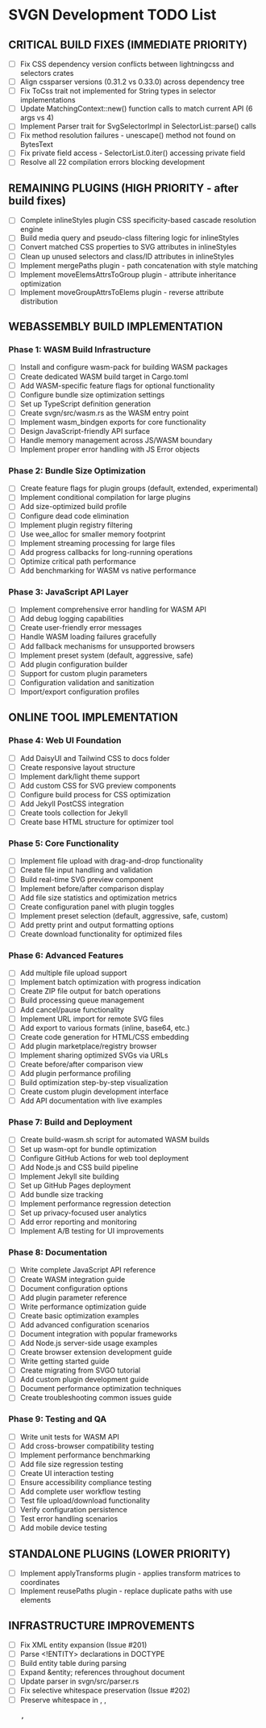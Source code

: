 # SVGN Development TODO List

## CRITICAL BUILD FIXES (IMMEDIATE PRIORITY)
- [ ] Fix CSS dependency version conflicts between lightningcss and selectors crates
- [ ] Align cssparser versions (0.31.2 vs 0.33.0) across dependency tree
- [ ] Fix ToCss trait not implemented for String types in selector implementations
- [ ] Update MatchingContext::new() function calls to match current API (6 args vs 4)
- [ ] Implement Parser trait for SvgSelectorImpl in SelectorList::parse() calls
- [ ] Fix method resolution failures - unescape() method not found on BytesText
- [ ] Fix private field access - SelectorList.0.iter() accessing private field
- [ ] Resolve all 22 compilation errors blocking development

## REMAINING PLUGINS (HIGH PRIORITY - after build fixes)
- [ ] Complete inlineStyles plugin CSS specificity-based cascade resolution engine
- [ ] Build media query and pseudo-class filtering logic for inlineStyles
- [ ] Convert matched CSS properties to SVG attributes in inlineStyles
- [ ] Clean up unused selectors and class/ID attributes in inlineStyles
- [ ] Implement mergePaths plugin - path concatenation with style matching
- [ ] Implement moveElemsAttrsToGroup plugin - attribute inheritance optimization
- [ ] Implement moveGroupAttrsToElems plugin - reverse attribute distribution

## WEBASSEMBLY BUILD IMPLEMENTATION

### Phase 1: WASM Build Infrastructure
- [ ] Install and configure wasm-pack for building WASM packages
- [ ] Create dedicated WASM build target in Cargo.toml
- [ ] Add WASM-specific feature flags for optional functionality
- [ ] Configure bundle size optimization settings
- [ ] Set up TypeScript definition generation
- [ ] Create svgn/src/wasm.rs as the WASM entry point
- [ ] Implement wasm_bindgen exports for core functionality
- [ ] Design JavaScript-friendly API surface
- [ ] Handle memory management across JS/WASM boundary
- [ ] Implement proper error handling with JS Error objects

### Phase 2: Bundle Size Optimization
- [ ] Create feature flags for plugin groups (default, extended, experimental)
- [ ] Implement conditional compilation for large plugins
- [ ] Add size-optimized build profile
- [ ] Configure dead code elimination
- [ ] Implement plugin registry filtering
- [ ] Use wee_alloc for smaller memory footprint
- [ ] Implement streaming processing for large files
- [ ] Add progress callbacks for long-running operations
- [ ] Optimize critical path performance
- [ ] Add benchmarking for WASM vs native performance

### Phase 3: JavaScript API Layer
- [ ] Implement comprehensive error handling for WASM API
- [ ] Add debug logging capabilities
- [ ] Create user-friendly error messages
- [ ] Handle WASM loading failures gracefully
- [ ] Add fallback mechanisms for unsupported browsers
- [ ] Implement preset system (default, aggressive, safe)
- [ ] Add plugin configuration builder
- [ ] Support for custom plugin parameters
- [ ] Configuration validation and sanitization
- [ ] Import/export configuration profiles

## ONLINE TOOL IMPLEMENTATION

### Phase 4: Web UI Foundation
- [ ] Add DaisyUI and Tailwind CSS to docs folder
- [ ] Create responsive layout structure
- [ ] Implement dark/light theme support
- [ ] Add custom CSS for SVG preview components
- [ ] Configure build process for CSS optimization
- [ ] Add Jekyll PostCSS integration
- [ ] Create tools collection for Jekyll
- [ ] Create base HTML structure for optimizer tool

### Phase 5: Core Functionality
- [ ] Implement file upload with drag-and-drop functionality
- [ ] Create file input handling and validation
- [ ] Build real-time SVG preview component
- [ ] Implement before/after comparison display
- [ ] Add file size statistics and optimization metrics
- [ ] Create configuration panel with plugin toggles
- [ ] Implement preset selection (default, aggressive, safe, custom)
- [ ] Add pretty print and output formatting options
- [ ] Create download functionality for optimized files

### Phase 6: Advanced Features
- [ ] Add multiple file upload support
- [ ] Implement batch optimization with progress indication
- [ ] Create ZIP file output for batch operations
- [ ] Build processing queue management
- [ ] Add cancel/pause functionality
- [ ] Implement URL import for remote SVG files
- [ ] Add export to various formats (inline, base64, etc.)
- [ ] Create code generation for HTML/CSS embedding
- [ ] Add plugin marketplace/registry browser
- [ ] Implement sharing optimized SVGs via URLs
- [ ] Create before/after comparison view
- [ ] Add plugin performance profiling
- [ ] Build optimization step-by-step visualization
- [ ] Create custom plugin development interface
- [ ] Add API documentation with live examples

### Phase 7: Build and Deployment
- [ ] Create build-wasm.sh script for automated WASM builds
- [ ] Set up wasm-opt for bundle optimization
- [ ] Configure GitHub Actions for web tool deployment
- [ ] Add Node.js and CSS build pipeline
- [ ] Implement Jekyll site building
- [ ] Set up GitHub Pages deployment
- [ ] Add bundle size tracking
- [ ] Implement performance regression detection
- [ ] Set up privacy-focused user analytics
- [ ] Add error reporting and monitoring
- [ ] Implement A/B testing for UI improvements

### Phase 8: Documentation
- [ ] Write complete JavaScript API reference
- [ ] Create WASM integration guide
- [ ] Document configuration options
- [ ] Add plugin parameter reference
- [ ] Write performance optimization guide
- [ ] Create basic optimization examples
- [ ] Add advanced configuration scenarios
- [ ] Document integration with popular frameworks
- [ ] Add Node.js server-side usage examples
- [ ] Create browser extension development guide
- [ ] Write getting started guide
- [ ] Create migrating from SVGO tutorial
- [ ] Add custom plugin development guide
- [ ] Document performance optimization techniques
- [ ] Create troubleshooting common issues guide

### Phase 9: Testing and QA
- [ ] Write unit tests for WASM API
- [ ] Add cross-browser compatibility testing
- [ ] Implement performance benchmarking
- [ ] Add file size regression testing
- [ ] Create UI interaction testing
- [ ] Ensure accessibility compliance testing
- [ ] Add complete user workflow testing
- [ ] Test file upload/download functionality
- [ ] Verify configuration persistence
- [ ] Test error handling scenarios
- [ ] Add mobile device testing

## STANDALONE PLUGINS (LOWER PRIORITY)
- [ ] Implement applyTransforms plugin - applies transform matrices to coordinates
- [ ] Implement reusePaths plugin - replace duplicate paths with use elements

## INFRASTRUCTURE IMPROVEMENTS
- [ ] Fix XML entity expansion (Issue #201)
- [ ] Parse <!ENTITY> declarations in DOCTYPE
- [ ] Build entity table during parsing
- [ ] Expand &entity; references throughout document
- [ ] Update parser in svgn/src/parser.rs
- [ ] Fix selective whitespace preservation (Issue #202)
- [ ] Preserve whitespace in <text>, <tspan>, <pre>, <script>, <style>
- [ ] Add context-aware whitespace handling
- [ ] Fix enhanced error reporting (Issue #203)
- [ ] Track line/column positions during parsing
- [ ] Provide context snippets in error messages
- [ ] Fix namespace handling consistency (Issue #204)
- [ ] Unify namespace handling in single location
- [ ] Remove redundancy between namespaces and attributes maps
- [ ] Fix document metadata usage (Issue #205)
- [ ] Ensure path, encoding, version are properly populated
- [ ] Use metadata throughout optimization pipeline
- [ ] Fix XML declaration support (Issue #206)
- [ ] Add XML declaration output based on DocumentMetadata
- [ ] Update stringifier in svgn/src/stringifier.rs
- [ ] Fix DOCTYPE preservation (Issue #207)
- [ ] Store DOCTYPE declarations during parsing
- [ ] Output DOCTYPE declarations with entities
- [ ] Handle public/system identifiers
- [ ] Implement visitor pattern (Issue #213)
- [ ] Create Visitor trait with enter/exit methods
- [ ] Support for different node types
- [ ] Enable fine-grained traversal control
- [ ] Update plugin system architecture
- [ ] Implement preset system (Issue #215)
- [ ] Create Preset trait
- [ ] Implement preset-default
- [ ] Support preset inheritance
- [ ] Allow custom presets
- [ ] Add dynamic plugin loading support (Issue #216)
- [ ] Plugin discovery mechanism
- [ ] Runtime loading API
- [ ] External plugin interface

## PLUGIN-SPECIFIC FIXES
- [ ] Fix cleanupEnableBackground style handling (Issue #225)
- [ ] Parse enable-background from style attributes
- [ ] Merge logic with attribute handling
- [ ] Fix cleanupIds URL encoding (Issue #227)

## DEFAULT PRESET ALIGNMENT
- [ ] Add missing plugins to default preset configuration
- [ ] Add removeDeprecatedAttrs
- [ ] Add mergeStyles
- [ ] Add cleanupNumericValues
- [ ] Add removeNonInheritableGroupAttrs
- [ ] Add cleanupEnableBackground
- [ ] Add removeHiddenElems
- [ ] Add convertShapeToPath
- [ ] Add convertEllipseToCircle
- [ ] Add sortDefsChildren
- [ ] Update plugin registry order to match SVGO preset order
- [ ] Test default preset compatibility

## CODE QUALITY
- [ ] Fix all Clippy warnings (27 warnings)
- [ ] Fix collapsible if statements (2)
- [ ] Fix needless borrows (2)
- [ ] Replace manual clamp with clamp function (1)
- [ ] Add #[derive(Default)] for 3 structs
- [ ] Implement Default for 17 structs with new()
- [ ] Fix recursive parameter warnings (3)
- [ ] Fix length comparison (1)
- [ ] Fix collapsible match (1)
- [ ] Remove needless return (1)
- [ ] Fix invalid regex with backreference in prefix_ids.rs
- [ ] Fix minor formatting issues in benches/optimization.rs

## TESTING
- [ ] Port remaining SVGO test fixtures
- [ ] Port all missing plugin test files from /ref/svgo/test/plugins/
- [ ] Implement Rust test cases for new plugins
- [ ] Add parameterized tests for plugin configurations
- [ ] Achieve 100% SVGO test compatibility
- [ ] Fix any output differences
- [ ] Ensure identical optimization results
- [ ] Target 100% test pass rate (currently 93.75%)
- [ ] Add fuzz testing for parser
- [ ] Create fuzzing harness
- [ ] Test parser robustness
- [ ] Add property-based tests

## CLI COMPLETION
- [ ] Add support for .js config files (currently only .json and .toml)
- [ ] Implement base64 encoding for datauri output (currently placeholder)

## BUILD & DISTRIBUTION
- [ ] Fix macOS universal binary build (Issue #412)
- [ ] Create Linux packaging (.deb, .rpm, .AppImage)
- [ ] Create Windows installer (.msi)
- [ ] Update GitHub Actions workflow
- [ ] Implement version management
- [ ] Git tag-based versioning
- [ ] Automatic version injection at build time
- [ ] Update set-cargo-version.sh script

## DOCUMENTATION UPDATES
- [ ] Update docs/plugins.md
- [ ] Add new plugin documentation
- [ ] Update implementation status
- [ ] Add parameter documentation
- [ ] Update docs/comparison.md
- [ ] Update plugin count (54/54)
- [ ] Update compatibility metrics
- [ ] Document performance characteristics
- [ ] Update README.md
- [ ] Update implementation status
- [ ] Update feature list
- [ ] Add migration guide links